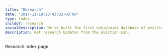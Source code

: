 ```yaml
---
title: "Research"
date: "2017-11-19T20:43:02-08:00"
type: index
childof: research
socialDescription: We’ve built the first nationwide database of evictions.  
description: Get research Updates from the Eviction Lab.
---
```


Research index page
